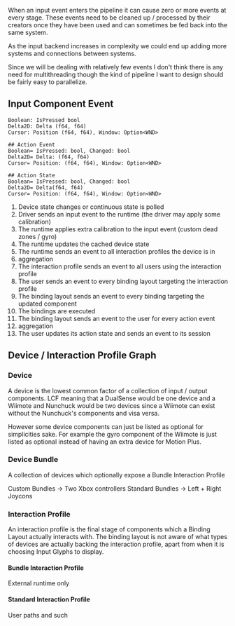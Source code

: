 When an input event enters the pipeline it can cause zero or more events at every stage. These events need to be cleaned up / processed by their creators once they have been used and can sometimes be fed back into the same system.

As the input backend increases in complexity we could end up adding more systems and connections between systems.

Since we will be dealing with relatively few events I don't think there is any need for multithreading though the kind of pipeline I want to design should be fairly easy to parallelize.


## Input Component Event
```
Boolean: IsPressed bool
Delta2D: Delta (f64, f64)
Cursor: Position (f64, f64), Window: Option<WND>

## Action Event
Boolean= IsPressed: bool, Changed: bool
Delta2D= Delta: (f64, f64)
Cursor= Position: (f64, f64), Window: Option<WND>

## Action State
Boolean= IsPressed: bool, Changed: bool
Delta2D= Delta(f64, f64)
Cursor= Position: (f64, f64), Window: Option<WND>
```

1. Device state changes or continuous state is polled
2. Driver sends an input event to the runtime (the driver may apply some calibration)
3. The runtime applies extra calibration to the input event (custom dead zones / gyro)
4. The runtime updates the cached device state
5. The runtime sends an event to all interaction profiles the device is in
6. aggregation
7. The interaction profile sends an event to all users using the interaction profile
8. The user sends an event to every binding layout targeting the interaction profile
9. The binding layout sends an event to every binding targeting the updated component
10. The bindings are executed
11. The binding layout sends an event to the user for every action event
12. aggregation
13. The user updates its action state and sends an event to its session

## Device / Interaction Profile Graph

### Device
A device is the lowest common factor of a collection of input / output components. LCF meaning that a DualSense would be one device and a Wiimote and Nunchuck would be two devices since a Wiimote can exist without the Nunchuck's components and visa versa. 

However some device components can just be listed as optional for simplicities sake. For example the gyro component of the Wiimote is just listed as optional instead of having an extra device for Motion Plus.


### Device Bundle
A collection of devices which optionally expose a Bundle Interaction Profile

Custom Bundles -> Two Xbox controllers
Standard Bundles -> Left + Right Joycons

### Interaction Profile
An interaction profile is the final stage of components which a Binding Layout actually interacts with. The binding layout is not aware of what types of devices are actually backing the interaction profile, apart from when it is choosing Input Glyphs to display.

#### Bundle Interaction Profile
External runtime only

#### Standard Interaction Profile
User paths and such

